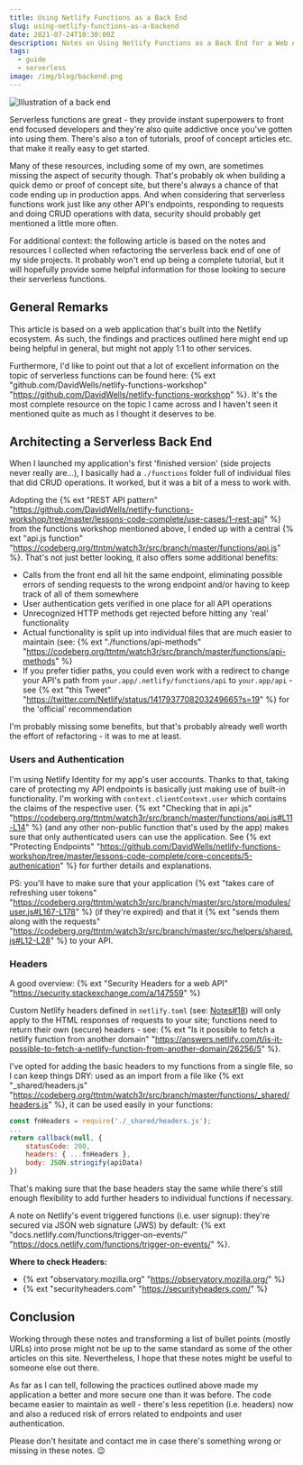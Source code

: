 ```yaml
---
title: Using Netlify Functions as a Back End
slug: using-netlify-functions-as-a-backend
date: 2021-07-24T10:30:00Z
description: Notes on Using Netlify Functions as a Back End for a Web Application.
tags:
  - guide
  - serverless
image: /img/blog/backend.png
---
```


<img src="/img/blog/backend.png" class="img-fluid img-center" alt="Illustration of a back end">

Serverless functions are great - they provide instant superpowers to front end focused developers and they're also quite addictive once you've gotten into using them. There's also a ton of tutorials, proof of concept articles etc. that make it really easy to get started.

Many of these resources, including some of my own, are sometimes missing the aspect of security though. That's probably ok when building a quick demo or proof of concept site, but there's always a chance of that code ending up in production apps. And when considering that serverless functions work just like any other API's endpoints, responding to requests and doing CRUD operations with data, security should probably get mentioned a little more often.

For additional context: the following article is based on the notes and resources I collected when refactoring the serverless back end of one of my side projects. It probably won't end up being a complete tutorial, but it will hopefully provide some helpful information for those looking to secure their serverless functions.

## General Remarks

This article is based on a web application that's built into the Netlify ecosystem. As such, the findings and practices outlined here might end up being helpful in general, but might not apply 1:1 to other services.

Furthermore, I'd like to point out that a lot of excellent information on the topic of serverless functions can be found here: {% ext "github.com/DavidWells/netlify-functions-workshop" "https://github.com/DavidWells/netlify-functions-workshop" %}. It's the most complete resource on the topic I came across and I haven't seen it mentioned quite as much as I thought it deserves to be.

## Architecting a Serverless Back End

When I launched my application's first 'finished version' (side projects never really are...), I basically had a `./functions` folder full of individual files that did CRUD operations. It worked, but it was a bit of a mess to work with.

Adopting the {% ext "REST API pattern" "https://github.com/DavidWells/netlify-functions-workshop/tree/master/lessons-code-complete/use-cases/1-rest-api" %} from the functions workshop mentioned above, I ended up with a central {% ext "api.js function" "https://codeberg.org/ttntm/watch3r/src/branch/master/functions/api.js" %}. That's not just better looking, it also offers some additional benefits:

- Calls from the front end all hit the same endpoint, eliminating possible errors of sending requests to the wrong endpoint and/or having to keep track of all of them somewhere
- User authentication gets verified in one place for all API operations
- Unrecognized HTTP methods get rejected before hitting any 'real' functionality
- Actual functionality is split up into individual files that are much easier to maintain (see: {% ext "./functions/api-methods" "https://codeberg.org/ttntm/watch3r/src/branch/master/functions/api-methods" %}
- If you prefer tidier paths, you could even work with a redirect to change your API's path from `your.app/.netlify/functions/api` to `your.app/api` - see {% ext "this Tweet" "https://twitter.com/Netlify/status/1417937708203249665?s=19" %} for the 'official' recommendation

I'm probably missing some benefits, but that's probably already well worth the effort of refactoring - it was to me at least.

### Users and Authentication

I'm using Netlify Identity for my app's user accounts. Thanks to that, taking care of protecting my API endpoints is basically just making use of built-in functionality. I'm working with `context.clientContext.user` which contains the claims of the respective user. {% ext "Checking that in api.js" "https://codeberg.org/ttntm/watch3r/src/branch/master/functions/api.js#L11-L14" %} (and any other non-public function that's used by the app) makes sure that only authenticated users can use the application. See {% ext "Protecting Endpoints" "https://github.com/DavidWells/netlify-functions-workshop/tree/master/lessons-code-complete/core-concepts/5-authenication" %} for further details and explanations.

PS: you'll have to make sure that your application {% ext "takes care of refreshing user tokens" "https://codeberg.org/ttntm/watch3r/src/branch/master/src/store/modules/user.js#L167-L178" %} (if they're expired) and that it {% ext "sends them along with the requests" "https://codeberg.org/ttntm/watch3r/src/branch/master/src/helpers/shared.js#L12-L28" %} to your API.

### Headers

A good overview: {% ext "Security Headers for a web API" "https://security.stackexchange.com/a/147559" %}

Custom Netlify headers defined in `netlify.toml` (see: [Notes#18](/notes/#18)) will only apply to the HTML responses of requests to your site; functions need to return their own (secure) headers - see: {% ext "Is it possible to fetch a netlify function from another domain" "https://answers.netlify.com/t/is-it-possible-to-fetch-a-netlify-function-from-another-domain/26256/5" %}.

I've opted for adding the basic headers to my functions from a single file, so I can keep things DRY: used as an import from a file like {% ext "_shared/headers.js" "https://codeberg.org/ttntm/watch3r/src/branch/master/functions/_shared/headers.js" %}, it can be used easily in your functions:

```jsx
const fnHeaders = require('./_shared/headers.js');
...
return callback(null, {
	statusCode: 200,
	headers: { ...fnHeaders },
	body: JSON.stringify(apiData)
})
```

That's making sure that the base headers stay the same while there's still enough flexibility to add further headers to individual functions if necessary.

A note on Netlify's event triggered functions (i.e. user signup): they're secured via JSON web signature (JWS) by default: {% ext "docs.netlify.com/functions/trigger-on-events/" "https://docs.netlify.com/functions/trigger-on-events/" %}.

**Where to check Headers:**

- {% ext "observatory.mozilla.org" "https://observatory.mozilla.org/" %}
- {% ext "securityheaders.com" "https://securityheaders.com/" %}

## Conclusion

Working through these notes and transforming a list of bullet points (mostly URLs) into prose might not be up to the same standard as some of the other articles on this site. Nevertheless, I hope that these notes might be useful to someone else out there.

As far as I can tell, following the practices outlined above made my application a better and more secure one than it was before. The code became easier to maintain as well - there's less repetition (i.e. headers) now and also a reduced risk of errors related to endpoints and user authentication.

Please don't hesitate and contact me in case there's something wrong or missing in these notes. 😉
